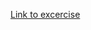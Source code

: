 [Link to excercise](https://www.freecodecamp.org/learn/relational-database/build-a-celestial-bodies-database-project/build-a-celestial-bodies-database)
